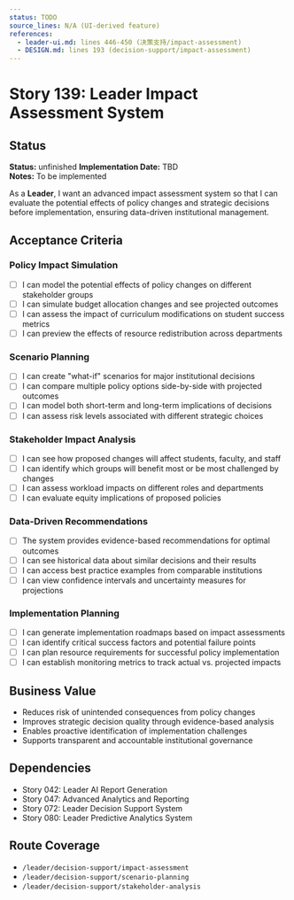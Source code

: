```yaml
---
status: TODO
source_lines: N/A (UI-derived feature)
references:
  - leader-ui.md: lines 446-450 (决策支持/impact-assessment)
  - DESIGN.md: lines 193 (decision-support/impact-assessment)
---
```

# Story 139: Leader Impact Assessment System

## Status
**Status:** unfinished
**Implementation Date:** TBD  
**Notes:** To be implemented

As a **Leader**, I want an advanced impact assessment system so that I can evaluate the potential effects of policy changes and strategic decisions before implementation, ensuring data-driven institutional management.

## Acceptance Criteria

### Policy Impact Simulation
- [ ] I can model the potential effects of policy changes on different stakeholder groups
- [ ] I can simulate budget allocation changes and see projected outcomes
- [ ] I can assess the impact of curriculum modifications on student success metrics
- [ ] I can preview the effects of resource redistribution across departments

### Scenario Planning
- [ ] I can create "what-if" scenarios for major institutional decisions
- [ ] I can compare multiple policy options side-by-side with projected outcomes
- [ ] I can model both short-term and long-term implications of decisions
- [ ] I can assess risk levels associated with different strategic choices

### Stakeholder Impact Analysis
- [ ] I can see how proposed changes will affect students, faculty, and staff
- [ ] I can identify which groups will benefit most or be most challenged by changes
- [ ] I can assess workload impacts on different roles and departments
- [ ] I can evaluate equity implications of proposed policies

### Data-Driven Recommendations
- [ ] The system provides evidence-based recommendations for optimal outcomes
- [ ] I can see historical data about similar decisions and their results
- [ ] I can access best practice examples from comparable institutions
- [ ] I can view confidence intervals and uncertainty measures for projections

### Implementation Planning
- [ ] I can generate implementation roadmaps based on impact assessments
- [ ] I can identify critical success factors and potential failure points
- [ ] I can plan resource requirements for successful policy implementation
- [ ] I can establish monitoring metrics to track actual vs. projected impacts

## Business Value
- Reduces risk of unintended consequences from policy changes
- Improves strategic decision quality through evidence-based analysis
- Enables proactive identification of implementation challenges
- Supports transparent and accountable institutional governance

## Dependencies
- Story 042: Leader AI Report Generation
- Story 047: Advanced Analytics and Reporting
- Story 072: Leader Decision Support System
- Story 080: Leader Predictive Analytics System

## Route Coverage
- `/leader/decision-support/impact-assessment`
- `/leader/decision-support/scenario-planning`
- `/leader/decision-support/stakeholder-analysis`
